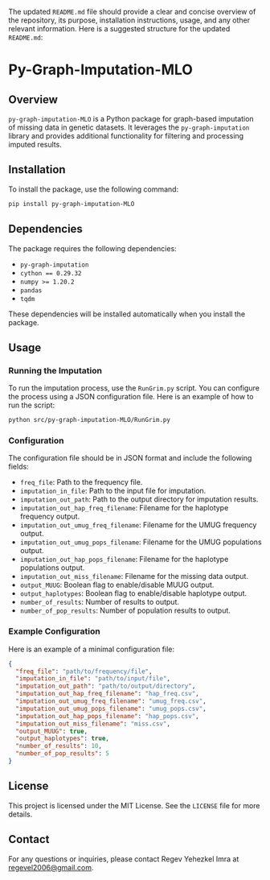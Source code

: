 The updated `README.md` file should provide a clear and concise overview of the repository, its purpose, installation instructions, usage, and any other relevant information. Here is a suggested structure for the updated `README.md`:

# Py-Graph-Imputation-MLO

## Overview

`py-graph-imputation-MLO` is a Python package for graph-based imputation of missing data in genetic datasets. It leverages the `py-graph-imputation` library and provides additional functionality for filtering and processing imputed results.

## Installation

To install the package, use the following command:

```bash
pip install py-graph-imputation-MLO
```

## Dependencies

The package requires the following dependencies:

- `py-graph-imputation`
- `cython == 0.29.32`
- `numpy >= 1.20.2`
- `pandas`
- `tqdm`

These dependencies will be installed automatically when you install the package.

## Usage

### Running the Imputation

To run the imputation process, use the `RunGrim.py` script. You can configure the process using a JSON configuration file. Here is an example of how to run the script:

```bash
python src/py-graph-imputation-MLO/RunGrim.py
```

### Configuration

The configuration file should be in JSON format and include the following fields:

- `freq_file`: Path to the frequency file.
- `imputation_in_file`: Path to the input file for imputation.
- `imputation_out_path`: Path to the output directory for imputation results.
- `imputation_out_hap_freq_filename`: Filename for the haplotype frequency output.
- `imputation_out_umug_freq_filename`: Filename for the UMUG frequency output.
- `imputation_out_umug_pops_filename`: Filename for the UMUG populations output.
- `imputation_out_hap_pops_filename`: Filename for the haplotype populations output.
- `imputation_out_miss_filename`: Filename for the missing data output.
- `output_MUUG`: Boolean flag to enable/disable MUUG output.
- `output_haplotypes`: Boolean flag to enable/disable haplotype output.
- `number_of_results`: Number of results to output.
- `number_of_pop_results`: Number of population results to output.

### Example Configuration

Here is an example of a minimal configuration file:

```json
{
  "freq_file": "path/to/frequency/file",
  "imputation_in_file": "path/to/input/file",
  "imputation_out_path": "path/to/output/directory",
  "imputation_out_hap_freq_filename": "hap_freq.csv",
  "imputation_out_umug_freq_filename": "umug_freq.csv",
  "imputation_out_umug_pops_filename": "umug_pops.csv",
  "imputation_out_hap_pops_filename": "hap_pops.csv",
  "imputation_out_miss_filename": "miss.csv",
  "output_MUUG": true,
  "output_haplotypes": true,
  "number_of_results": 10,
  "number_of_pop_results": 5
}
```

## License

This project is licensed under the MIT License. See the `LICENSE` file for more details.

## Contact

For any questions or inquiries, please contact Regev Yehezkel Imra at regevel2006@gmail.com.